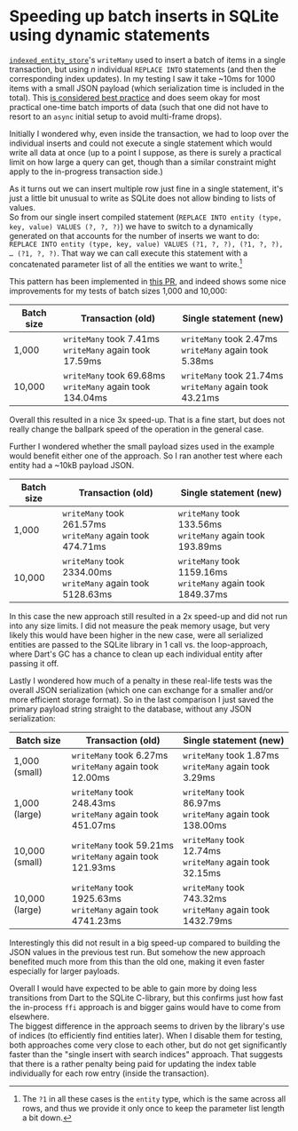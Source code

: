# Speeding up batch inserts in SQLite using dynamic statements

[`indexed_entity_store`](https://pub.dev/packages/indexed_entity_store)'s `writeMany` used to insert a batch of items in a single transaction, but using _n_ individual `REPLACE INTO` statements (and then the corresponding index updates). In my testing I saw it take ~10ms for 1000 items with a small JSON payload (which serialization time is included in the total).
This [is considered best practice](https://github.com/simolus3/sqlite3.dart/issues/260#issuecomment-2447854905) and does seem okay for most practical one-time batch imports of data (such that one did not have to resort to an `async` initial setup to avoid multi-frame drops).

Initially I wondered why, even inside the transaction, we had to loop over the individual inserts and could not execute a single statement which would write all data at once (up to a point I suppose, as there is surely a practical limit on how large a query can get, though than a similar constraint might apply to the in-progress transaction side.)

As it turns out we can insert multiple row just fine in a single statement, it's just a little bit unusual to write as SQLite does not allow binding to lists of values.  
So from our single insert compiled statement (`REPLACE INTO entity (type, key, value) VALUES (?, ?, ?)`) we have to switch to a dynamically generated on that accounts for the number of inserts we want to do: `REPLACE INTO entity (type, key, value) VALUES (?1, ?, ?), (?1, ?, ?), … (?1, ?, ?)`. That way we can call execute this statement with a concatenated parameter list of all the entities we want to write.[^1]

This pattern has been implemented in [this PR](https://github.com/LunaONE/indexed_entity_store/pull/26), and indeed shows some nice improvements for my tests of batch sizes 1,000 and 10,000:


|Batch size|Transaction (old)|Single statement (new)|
|-|-|-|
|1,000|`writeMany` took 7.41ms<br>`writeMany` again took 17.59ms|`writeMany` took 2.47ms<br>`writeMany` again took 5.38ms|
|10,000|`writeMany` took 69.68ms<br>`writeMany` again took 134.04ms|`writeMany` took 21.74ms<br>`writeMany` again took 43.21ms|

Overall this resulted in a nice 3x speed-up. That is a fine start, but does not really change the ballpark speed of the operation in the general case.

Further I wondered whether the small payload sizes used in the example would benefit either one of the approach. So I ran another test where each entity had a ~10kB payload JSON.


|Batch size|Transaction (old)|Single statement (new)|
|-|-|-|
|1,000|`writeMany` took 261.57ms<br>`writeMany` again took 474.71ms|`writeMany` took 133.56ms<br>`writeMany` again took 193.89ms|
|10,000|`writeMany` took 2334.00ms<br>`writeMany` again took 5128.63ms|`writeMany` took 1159.16ms<br>`writeMany` again took 1849.37ms|

In this case the new approach still resulted in a 2x speed-up and did not run into any size limits. I did not measure the peak memory usage, but very likely this would have been higher in the new case, were all serialized entities are passed to the SQLite library in 1 call vs. the loop-approach, where Dart's GC has a chance to clean up each individual entity after passing it off.

Lastly I wondered how much of a penalty in these real-life tests was the overall JSON serialization (which one can exchange for a smaller and/or more efficient storage format). So in the last comparison I just saved the primary payload string straight to the database, without any JSON serialization:

|Batch size|Transaction (old)|Single statement (new)|
|-|-|-|
|1,000 (small)|`writeMany` took 6.27ms<br>`writeMany` again took 12.00ms|`writeMany` took 1.87ms<br>`writeMany` again took 3.29ms|
|1,000 (large)|`writeMany` took 248.43ms<br>`writeMany` again took 451.07ms|`writeMany` took 86.97ms<br>`writeMany` again took 138.00ms|
|10,000 (small)|`writeMany` took 59.21ms<br>`writeMany` again took 121.93ms|`writeMany` took 12.74ms<br>`writeMany` again took 32.15ms|
|10,000 (large)|`writeMany` took 1925.63ms<br>`writeMany` again took 4741.23ms|`writeMany` took 743.32ms<br>`writeMany` again took 1432.79ms|

Interestingly this did not result in a big speed-up compared to building the JSON values in the previous test run. But somehow the new approach benefited much more from this than the old one, making it even faster especially for larger payloads.

Overall I would have expected to be able to gain more by doing less transitions from Dart to the SQLite C-library, but this confirms just how fast the in-process `ffi` approach is and bigger gains would have to come from elsewhere.  
The biggest difference in the approach seems to driven by the library's use of indices (to efficiently find entities later). When I disable them for testing, both approaches come very close to each other, but do not get significantly faster than the "single insert with search indices" approach. That suggests that there is a rather penalty being paid for updating the index table individually for each row entry (inside the transaction).

[^1]: The `?1` in all these cases is the `entity` type, which is the same across all rows, and thus we provide it only once to keep the parameter list length a bit down.
